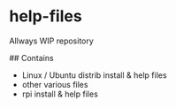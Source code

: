 help-files
==========

Allways WIP repository

## Contains

* Linux / Ubuntu distrib install & help files
* other various files
* rpi install & help files
